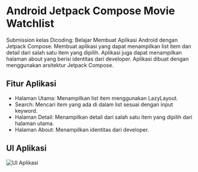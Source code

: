 # Android Jetpack Compose Movie Watchlist
Submission kelas Dicoding: Belajar Membuat Aplikasi Android dengan Jetpack Compose. Membuat aplikasi yang dapat menampilkan list item dan detail dari salah satu item yang dipilih. Aplikasi juga dapat menampilkan halaman about yang berisi identitas dari developer. Aplikasi dibuat dengan menggunakan arsitektur Jetpack Compose.

## Fitur Aplikasi
- Halaman Utama: Menampilkan list item menggunakan LazyLayout.
- Search: Mencari item yang ada di dalam list sesuai dengan input keyword.
- Halaman Detail: Menampilkan detail dari salah satu item yang dipilih dari halaman utama.
- Halaman About: Menampilkan identitas dari developer.

## UI Aplikasi
![UI Aplikasi](https://github.com/warrenpolandra/Submission-Dicoding-Belajar-Membuat-Aplikasi-Android-dengan-Jetpack-Compose/assets/85095564/35d33460-3c82-40ef-b334-06ee5f317559)
